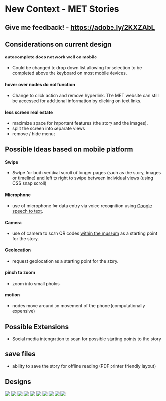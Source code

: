 # New Context - MET Stories

## Give me feedback! - https://adobe.ly/2KXZAbL

## Considerations on current design
#### autocomplete does not work well on mobile
- Could be changed to drop down list allowing for selection to be completed above the keyboard on most mobile devices.
#### hover over nodes do not function
- Change to click action and remove hyperlink. The MET website can still be accessed for additional information by clicking on text links. 
#### less screen real estate
- maximize space for important features (the story and the images). 
- split the screen into separate views
- remove / hide menus

## Possible Ideas based on mobile platform
#### Swipe
- Swipe for both veritical scroll of longer pages (such as the story, images or timeline) and left to right to swipe between individual views (using CSS snap scroll)
#### Microphone
- use of microphone for data entry via voice recognition using [Google speech to text](https://cloud.google.com/speech-to-text/).
#### Camera 
- use of camera to scan QR codes [within the museum](https://d279m997dpfwgl.cloudfront.net/wp/2015/09/0914_museums-future03.jpg) as a starting point for the story.
#### Geolocation
- request geolocation as a starting point for the story.
#### pinch to zoom
- zoom into small photos
#### motion
- nodes move around on movement of the phone (computationally expensive)
## Possible Extensions
- Social media intengration to scan for possible starting points to the story
## save files
- ability to save the story for offline reading (PDF printer friendly layout)

## Designs
![](./Designs/iPhone%20X-XS-11%20Pro%20–%201.png)
![](./Designs/iPhone%20X-XS-11%20Pro%20–%202.png)
![](./Designs/iPhone%20X-XS-11%20Pro%20–%203.png)
![](./Designs/iPhone%20X-XS-11%20Pro%20–%204.png)
![](./Designs/iPhone%20X-XS-11%20Pro%20–%205.png)
![](./Designs/iPhone%20X-XS-11%20Pro%20–%206.png)
![](./Designs/iPhone%20X-XS-11%20Pro%20–%207.png)
![](./Designs/iPhone%20X-XS-11%20Pro%20–%208.png)
![](./Designs/iPhone%20X-XS-11%20Pro%20–%209.png)
![](./Designs/iPhone%20X-XS-11%20Pro%20–%2010.png)
